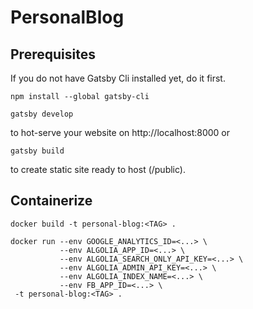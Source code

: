 # PersonalBlog
## Prerequisites

If you do not have Gatsby Cli installed yet, do it first.

```text
npm install --global gatsby-cli
```

```text
gatsby develop
```

to hot-serve your website on http://localhost:8000 or

```text
gatsby build
```

to create static site ready to host (/public).

## Containerize
```shell script
docker build -t personal-blog:<TAG> .
```

```shell script
docker run --env GOOGLE_ANALYTICS_ID=<...> \
           --env ALGOLIA_APP_ID=<...> \
           --env ALGOLIA_SEARCH_ONLY_API_KEY=<...> \
           --env ALGOLIA_ADMIN_API_KEY=<...> \
           --env ALGOLIA_INDEX_NAME=<...> \
           --env FB_APP_ID=<...> \
 -t personal-blog:<TAG> .
```
